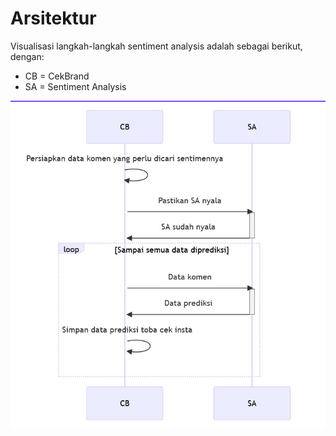 # Arsitektur

Visualisasi langkah-langkah sentiment analysis adalah sebagai berikut, dengan:

- CB = CekBrand
- SA = Sentiment Analysis

![Arsitektur Sentiment Analysis](image/arsi_sentimen.jpeg)
